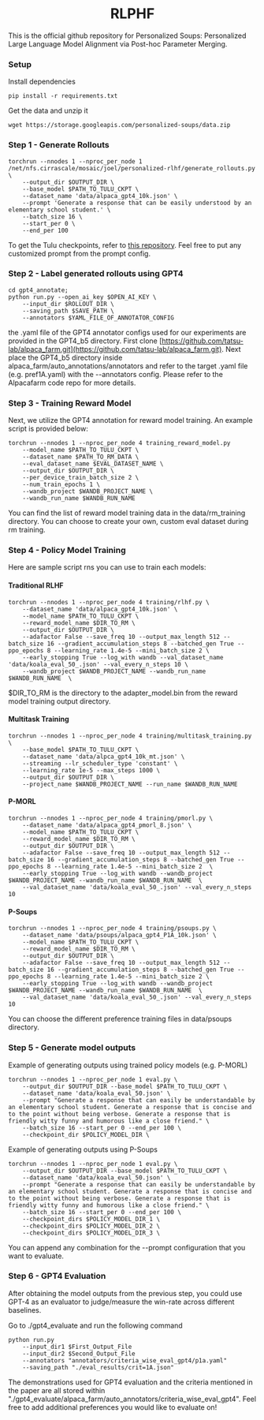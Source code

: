 <h1 align="center">RLPHF</h1>

This is the official github repository for Personalized Soups: Personalized Large Language Model Alignment via Post-hoc Parameter Merging.

### Setup

Install dependencies

```
pip install -r requirements.txt
```

Get the data and unzip it
```
wget https://storage.googleapis.com/personalized-soups/data.zip
```

### Step 1 - Generate Rollouts

```
torchrun --nnodes 1 --nproc_per_node 1 /net/nfs.cirrascale/mosaic/joel/personalized-rlhf/generate_rollouts.py \
    --output_dir $OUTPUT_DIR \
    --base_model $PATH_TO_TULU_CKPT \
    --dataset_name 'data/alpaca_gpt4_10k.json' \
    --prompt 'Generate a response that can be easily understood by an elementary school student.' \
    --batch_size 16 \
    --start_per 0 \
    --end_per 100
```

To get the Tulu checkpoints, refer to [this repository](https://arxiv.org/abs/2302.03202). Feel free to put any customized prompt from the prompt config.

### Step 2 - Label generated rollouts using GPT4
```
cd gpt4_annotate;
python run.py --open_ai_key $OPEN_AI_KEY \
	--input_dir $ROLLOUT_DIR \
	--saving_path $SAVE_PATH \
	--annotators $YAML_FILE_OF_ANNOTATOR_CONFIG
```
the .yaml file of the GPT4 annotator configs used for our experiments are provided in the GPT4_b5 directory. First clone [https://github.com/tatsu-lab/alpaca_farm.git](https://github.com/tatsu-lab/alpaca_farm.git). Next place the GPT4_b5 directory inside alpaca_farm/auto_annotations/annotators and refer to the target .yaml file (e.g. pref1A.yaml) with the --annotators config. Please refer to the Alpacafarm code repo for more details. 

### Step 3 - Training Reward Model
Next, we utilize the GPT4 annotation for reward model training. 
An example script is provided below:
```
torchrun --nnodes 1 --nproc_per_node 4 training_reward_model.py 
    --model_name $PATH_TO_TULU_CKPT \
    --dataset_name $PATH_TO_RM_DATA \
    --eval_dataset_name $EVAL_DATASET_NAME \
    --output_dir $OUTPUT_DIR \
    --per_device_train_batch_size 2 \
    --num_train_epochs 1 \
    --wandb_project $WANDB_PROJECT_NAME \
    --wandb_run_name $WANDB_RUN_NAME
```

You can find the list of reward model training data in the data/rm_training directory. You can choose to create your own, custom eval dataset during rm training.

### Step 4 - Policy Model Training
Here are sample script rns you can use to train each models:

#### Traditional RLHF
```
torchrun --nnodes 1 --nproc_per_node 4 training/rlhf.py \
    --dataset_name 'data/alpaca_gpt4_10k.json' \
    --model_name $PATH_TO_TULU_CKPT \
    --reward_model_name $DIR_TO_RM \
    --output_dir $OUTPUT_DIR \
    --adafactor False --save_freq 10 --output_max_length 512 --batch_size 16 --gradient_accumulation_steps 8 --batched_gen True --ppo_epochs 8 --learning_rate 1.4e-5 --mini_batch_size 2 \
    --early_stopping True --log_with wandb --val_dataset_name 'data/koala_eval_50_.json' --val_every_n_steps 10 \
    --wandb_project $WANDB_PROJECT_NAME --wandb_run_name $WANDB_RUN_NAME  \
```

$DIR_TO_RM is the directory to the adapter_model.bin from the reward model training output directory.

#### Multitask Training
```
torchrun --nnodes 1 --nproc_per_node 4 training/multitask_training.py \
    --base_model $PATH_TO_TULU_CKPT \
    --dataset_name 'data/alpca_gpt4_10k_mt.json' \
    --streaming --lr_scheduler_type 'constant' \
    --learning_rate 1e-5 --max_steps 1000 \
    --output_dir $OUTPUT_DIR \
    --project_name $WANDB_PROJECT_NAME --run_name $WANDB_RUN_NAME
```

#### P-MORL
```
torchrun --nnodes 1 --nproc_per_node 4 training/pmorl.py \
    --dataset_name 'data/alpaca_gpt4_pmorl_8.json' \
    --model_name $PATH_TO_TULU_CKPT \
    --reward_model_name $DIR_TO_RM \
    --output_dir $OUTPUT_DIR \
    --adafactor False --save_freq 10 --output_max_length 512 --batch_size 16 --gradient_accumulation_steps 8 --batched_gen True --ppo_epochs 8 --learning_rate 1.4e-5 --mini_batch_size 2  \
    --early_stopping True --log_with wandb --wandb_project $WANDB_PROJECT_NAME --wandb_run_name $WANDB_RUN_NAME  \
    --val_dataset_name 'data/koala_eval_50_.json' --val_every_n_steps 10
```

#### P-Soups
```
torchrun --nnodes 1 --nproc_per_node 4 training/psoups.py \
    --dataset_name 'data/psoups/alpaca_gpt4_P1A_10k.json' \
    --model_name $PATH_TO_TULU_CKPT \
    --reward_model_name $DIR_TO_RM \
    --output_dir $OUTPUT_DIR \
    --adafactor False --save_freq 10 --output_max_length 512 --batch_size 16 --gradient_accumulation_steps 8 --batched_gen True --ppo_epochs 8 --learning_rate 1.4e-5 --mini_batch_size 2 \
    --early_stopping True --log_with wandb --wandb_project $WANDB_PROJECT_NAME --wandb_run_name $WANDB_RUN_NAME  \
    --val_dataset_name 'data/koala_eval_50_.json' --val_every_n_steps 10
```

You can choose the different preference training files in data/psoups directory. 

### Step 5 - Generate model outputs
Example of generating outputs using trained policy models (e.g. P-MORL)
```
torchrun --nnodes 1 --nproc_per_node 1 eval.py \
    --output_dir $OUTPUT_DIR --base_model $PATH_TO_TULU_CKPT \
    --dataset_name 'data/koala_eval_50.json' \
    --prompt "Generate a response that can easily be understandable by an elementary school student. Generate a response that is concise and to the point without being verbose. Generate a response that is friendly witty funny and humorous like a close friend." \
    --batch_size 16 --start_per 0 --end_per 100 \
    --checkpoint_dir $POLICY_MODEL_DIR \
```

Example of generating outputs using P-Soups
```
torchrun --nnodes 1 --nproc_per_node 1 eval.py \
    --output_dir $OUTPUT_DIR --base_model $PATH_TO_TULU_CKPT \
    --dataset_name 'data/koala_eval_50.json' \
    --prompt "Generate a response that can easily be understandable by an elementary school student. Generate a response that is concise and to the point without being verbose. Generate a response that is friendly witty funny and humorous like a close friend." \
    --batch_size 16 --start_per 0 --end_per 100 \
    --checkpoint_dirs $POLICY_MODEL_DIR_1 \
    --checkpoint_dirs $POLICY_MODEL_DIR_2 \
    --checkpoint_dirs $POLICY_MODEL_DIR_3 \
```

You can append any combination for the --prompt configuration that you want to evaluate. 

### Step 6 - GPT4 Evaluation
After obtaining the model outputs from the previous step, you could use GPT-4 as an evaluator to judge/measure the win-rate across different baselines.

Go to ./gpt4_evaluate and run the following command
```
python run.py 
    --input_dir1 $First_Output_File 
    --input_dir2 $Second_Output_File
    --annotators "annotators/criteria_wise_eval_gpt4/p1a.yaml"
    --saving_path "./eval_results/crit=1A.json"
```

The demonstrations used for GPT4 evaluation and the criteria mentioned in the paper are all stored within "./gpt4_evaluate/alpaca_farm/auto_annotators/criteria_wise_eval_gpt4". Feel free to add additional preferences you would like to evaluate on!
